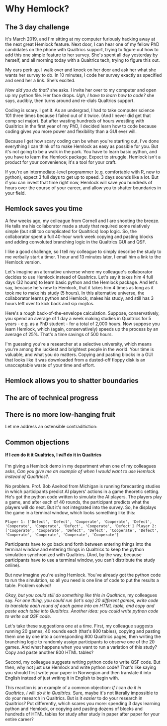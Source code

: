 <!-- 
The 3 day challenge
Philosophy: simple things easy; complex things possible
Graph: simple, intermediate, complex
    Most research today is intermediate: Andreas example
Learning curve graph
Graph: Arc of technical progress in science
    Freud to R
    Low-hanging fruit is scarce
    The parable of Paul
Objections:
    Better things to do with your time
    If I can do it in Qualtrics, I should do it in Qualtrics
        Example of the html tables
    You can insert your own javascript in Qualtrics
Welcome to the 21st century
 -->

# Why Hemlock?

## The 3 day challenge

It's March 2019, and I'm sitting at my computer furiously hacking away at the next great Hemlock feature. Next door, I can hear one of my fellow PhD candidates on the phone with Qualtrics support, trying to figure out how to add this one simple feature to her survey. She's spent all day yesterday by herself, and all morning today with a Qualtrics tech, trying to figure this out.

My ears perk up. I walk over and knock on her door and ask her what she wants her survey to do. In 10 minutes, I code her survey exactly as specified and send her a link. She's excited.

*How did you do that?* she asks. I invite her over to my computer and open up my python file. Her face drops. *Ugh, I have to learn how to code?* she says, audibly, then turns around and re-dials Qualtrics support.

Coding is scary. I get it. As an undergrad, I had to take computer science 101 three times because I failed out of it twice. (And I never did get that comp sci major). But after wasting hundreds of hours wrestling with Qualtrics in the first year of my PhD, I decided learn how to code because coding gives you more power and flexibility than a GUI ever will.

Because I get how scary coding can be when you're starting out, I've done everything I can think of to make Hemlock as easy as possible for you. But it's not going to be a walk in the park. You have to learn basic python, and you have to learn the Hemlock package. Expect to struggle. Hemlock isn't a product for your convenience; it's a tool for your craft.

If you're an intermediate-level programmer (e.g. comfortable with R, new to python), expect 3 full days to get up to speed. 3 days sounds like a lot. But if you can invest that time right now, Hemlock will save you hundreds of hours over the course of your career, and allow you to shatter boundaries in your field.

## Hemlock saves you time

A few weeks ago, my colleague from Cornell and I are shooting the breeze. He tells me his collaborator made a study that required some relatively simple (but still too complicated for Qualtrics) loop logic. So, the collaborator spent a full 40-hour work week copying and pasting blocks and adding convoluted branching logic in the Qualtrics GUI and QSF.

I like a good challenge, so I tell my colleague to simply describe the study to me verbally start a timer. 1 hour and 13 minutes later, I email him a link to the Hemlock version.

Let's imagine an alternative universe where my colleague's collaborator decides to use Hemlock instead of Qualtrics. Let's say it takes him 4 full days (32 hours) to learn basic python and the Hemlock package. And let's say, because he's new to Hemlock, that it takes him 4 times as long as it took me to make his study (5 hours). In this alternative universe, the collaborator learns python and Hemlock, makes his study, and still has 3 hours left over to kick back and sip mojitos.

Here's a rough back-of-the-envelope calculation. Suppose, conservatively, you spend an average of 1 day a week making studies in Qualtrics for 5 years - e.g. as a PhD student - for a total of 2,000 hours. Now suppose you learn Hemlock, which (again, conservatively) speeds up the process by an average of 25%. That's a time savings of 500 hours.

I'm guessing you're a researcher at a selective university, which means you're among the luckiest and brightest people in the world. Your time is valuable, and what you do matters. Copying and pasting blocks in a GUI that looks like it was downloaded from a dusted-off floppy disk is an unacceptable waste of your time and effort.

## Hemlock allows you to shatter boundaries

## The arc of technical progress

## There is no more low-hanging fruit

Let me address an ostensible contraditiction: 

## Common objections

#### If I *can* do it it Qualtrics, I *will* do it in Qualtrics

<!-- It's time for the big unveiling. I've been working on Hemlock for the last 6 months - largely from a remote village in Guatemala - and I'm finally ready to demo my shiny, beautiful new software. I send out an invite to the whole department and book the conference room for not one but two time slots to accommodate my audience.

I put on my best shirt, throw open the door at precisely 12 noon and... the conference room is empty. No problem; I'm sure there'll be an extra large crowd for the second time slot. I take my lunch, tuck my shirt back in, throw open the door at precisely 1PM and... my three favorite colleagues are eagerly awaiting my demo. Score. -->

I'm giving a Hemlock demo in my department when one of my colleagues asks, *Can you give me an example of when I would want to use Hemlock instead of Qualtrics?*. 

No problem. Prof. Bob Axelrod from Michigan is running forecasting studies in which participants predict AI players' actions in a game theoretic setting. He's got the python code written to simulate the AI players. The players play a game, and after each of 40 rounds, the participant predicts what the players will do next. But it's not integrated into the survey. So, he displays the game in a terminal window, which looks something like this:

```
Player 1: ['Defect', 'Defect', 'Cooperate', 'Cooperate', 'Defect', 'Cooperate', 'Cooperate', 'Defect', 'Cooperate', 'Defect'] Player 2: ['Cooperate', 'Cooperate', 'Defect', 'Defect', 'Cooperate', 'Defect', 'Cooperate', 'Cooperate', 'Cooperate', 'Cooperate']
```

Participants have to go back and forth between entering things into the terminal window and entering things in Qualtrics to keep the python simulation synchronized with Qualtrics. (And, by the way, because participants have to use a terminal window, you can't distribute the study online).

But now imagine you're using Hemlock. You've already got the python code to run the simulation, so all you need is one line of code to put the results a table. Problem solved!

*Okay, but you could still do something like this in Qualtrics,* my colleagues say. *For one thing, you could run (let's say) 20 different games, write code to translate each round of each game into an HTML table, and copy and paste each table into Qualtrics. Another idea: you could write python code to write out QSF code.*

Let's take these suggestions one at a time. First, my colleague suggests running 20 games, 40 rounds each (that's 800 tables), copying and pasting them one by one into a corresponding 800 Qualtrics pages, then writing the branching logic to randomly assign participants to observe one of the 20 games. And what happens when you want to run a variation of this study? Copy and paste another 800 HTML tables?

Second, my colleague suggests writing python code to write QSF code. But then, why not just use Hemlock and write python code? That's like saying you should first write your paper in Norwegian and then translate it into English instead of just writing it in English to begin with.

This reaction is an example of a common objection: *If I* can *do it in Qualtrics, I* will *do it in Qualtrics.* Sure, maybe it's not literally impossible to do your research in Qualtrics. But is it *easier* to do your research in Qualtrics? Put differently, which scares you more: spending 3 days learning python and Hemlock, or copying and pasting dozens of blocks and hundreds of HTML tables for study after study in paper after paper for your entire career?